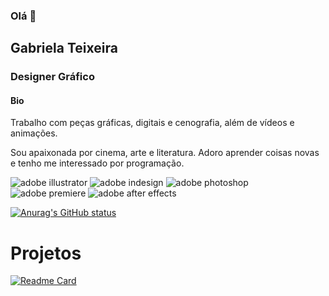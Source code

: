 ### Olá 👋

## Gabriela Teixeira 
### Designer Gráfico


#### Bio

<p> Trabalho com peças gráficas, digitais e cenografia, além de vídeos e animações.</p>
<p>Sou apaixonada por cinema, arte e literatura. Adoro aprender coisas novas e tenho me interessado por programação. </p> 

![adobe illustrator](https://img.shields.io/badge/Adobe%20Illustrator-FF9A00?style=for-the-badge&logo=adobe%20illustrator&logoColor=white)
![adobe indesign](https://img.shields.io/badge/Adobe%20InDesign-FF3366?style=for-the-badge&logo=Adobe%20InDesign&logoColor=white)
![adobe photoshop](https://img.shields.io/badge/Adobe%20Photoshop-31A8FF?style=for-the-badge&logo=Adobe%20Photoshop&logoColor=black)
![adobe premiere](https://img.shields.io/badge/Adobe%20Premiere%20Pro-9999FF?style=for-the-badge&logo=Adobe%20Premiere%20Pro&logoColor=white)
![adobe after effects](https://img.shields.io/badge/Adobe%20after%20affects-CF96FD?style=for-the-badge&logo=Adobe%20after%20effects&logoColor=393665)

[![Anurag's GitHub status](https://github-readme-status.vercel.app/api?username=gabriela-teixeira)](https://github.com/anuraghazra/github-readme-stats)

# Projetos

[![Readme Card](https://github-readme-stats.vercel.app/api/pin/?username=Gabriela-Teixeira&repo=gabriela-teixeira.github.io)](https://github.com/anuraghazra/github-readme-stats)

<!--
**Gabriela-Teixeira/Gabriela-Teixeira** is a ✨ _special_ ✨ repository because its `README.md` (this file) appears on your GitHub profile.

Here are some ideas to get you started:

- 🔭 I’m currently working on ...
- 🌱 I’m currently learning ...
- 👯 I’m looking to collaborate on ...
- 🤔 I’m looking for help with ...
- 💬 Ask me about ...
- 📫 How to reach me: ...
- 😄 Pronouns: ...
- ⚡ Fun fact: ...
-->
